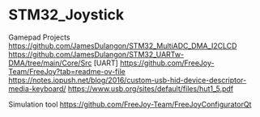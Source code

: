 # STM32_Joystick
Gamepad
Projects
https://github.com/JamesDulangon/STM32_MultiADC_DMA_I2CLCD
https://github.com/JamesDulangon/STM32_UARTw-DMA/tree/main/Core/Src [UART]
https://github.com/FreeJoy-Team/FreeJoy?tab=readme-ov-file
https://notes.iopush.net/blog/2016/custom-usb-hid-device-descriptor-media-keyboard/
https://www.usb.org/sites/default/files/hut1_5.pdf

Simulation tool
https://github.com/FreeJoy-Team/FreeJoyConfiguratorQt

